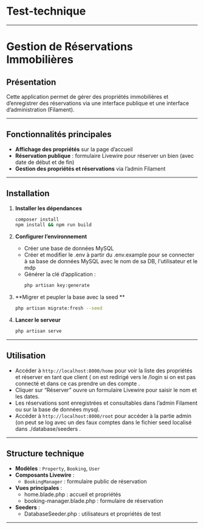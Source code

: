 # Test-technique

---

# Gestion de Réservations Immobilières 

## Présentation

Cette application permet de gérer des propriétés immobilières et d’enregistrer des réservations via une interface publique et une interface d’administration (Filament).  

---

## Fonctionnalités principales

- **Affichage des propriétés** sur la page d’accueil
- **Réservation publique** : formulaire Livewire pour réserver un bien (avec date de début et de fin)
- **Gestion des propriétés et réservations** via l’admin Filament 


---

## Installation

1. **Installer les dépendances**
   ```sh
   composer install
   npm install && npm run build
   ```

2. **Configurer l’environnement**
   - Créer une base de données MySQL 
   - Créer et modifier le .env à partir du .env.example pour se connecter à sa base de données MySQL avec le nom de sa DB, l'utilisateur et le mdp  
   - Générer la clé d’application :
     ```sh
     php artisan key:generate
     ```

4. **Migrer et peupler la base avec la seed **
   ```sh
   php artisan migrate:fresh --seed
   ```

5. **Lancer le serveur**
   ```sh
   php artisan serve
   ```

---

## Utilisation

- Accéder à `http://localhost:8000/home` pour voir la liste des propriétés et réserver en tant que client ( on est redirigé vers le /login si on est pas connecté et dans ce cas prendre un des compte  .
- Cliquer sur “Réserver” ouvre un formulaire Livewire pour saisir le nom et les dates.
- Les réservations sont enregistrées et consultables dans l’admin Filament ou sur la base de données mysql.
- Accéder à `http://localhost:8000/root` pour accéder à la partie admin (on peut se log avec un des faux comptes dans le fichier seed localisé dans ./database/seeders . 

---

## Structure technique

- **Modèles** : `Property`, `Booking`, `User`
- **Composants Livewire** :  
  - `BookingManager` : formulaire public de réservation
- **Vues principales** :  
  - home.blade.php : accueil et propriétés 
  - booking-manager.blade.php : formulaire de réservation
- **Seeders** :  
  - DatabaseSeeder.php : utilisateurs et propriétés de test 

---

